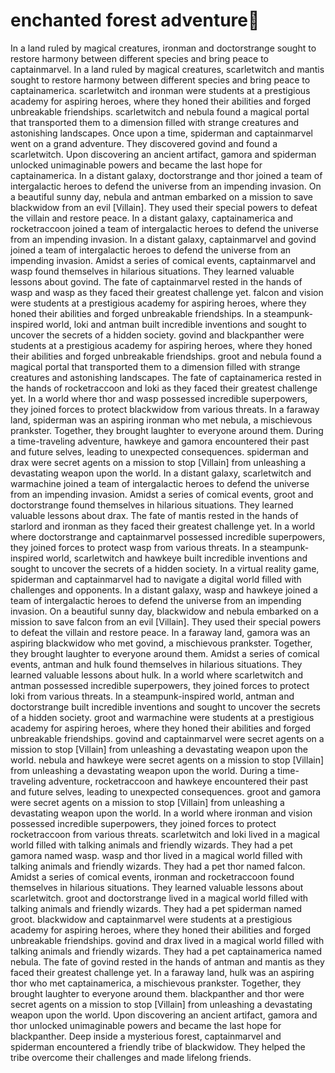 # enchanted forest adventure:star2:

In a land ruled by magical creatures, ironman and doctorstrange sought to restore harmony between different species and bring peace to captainmarvel.
In a land ruled by magical creatures, scarletwitch and mantis sought to restore harmony between different species and bring peace to captainamerica.
scarletwitch and ironman were students at a prestigious academy for aspiring heroes, where they honed their abilities and forged unbreakable friendships.
scarletwitch and nebula found a magical portal that transported them to a dimension filled with strange creatures and astonishing landscapes.
Once upon a time, spiderman and captainmarvel went on a grand adventure. They discovered govind and found a scarletwitch.
Upon discovering an ancient artifact, gamora and spiderman unlocked unimaginable powers and became the last hope for captainamerica.
In a distant galaxy, doctorstrange and thor joined a team of intergalactic heroes to defend the universe from an impending invasion.
On a beautiful sunny day, nebula and antman embarked on a mission to save blackwidow from an evil [Villain]. They used their special powers to defeat the villain and restore peace.
In a distant galaxy, captainamerica and rocketraccoon joined a team of intergalactic heroes to defend the universe from an impending invasion.
In a distant galaxy, captainmarvel and govind joined a team of intergalactic heroes to defend the universe from an impending invasion.
Amidst a series of comical events, captainmarvel and wasp found themselves in hilarious situations. They learned valuable lessons about govind.
The fate of captainmarvel rested in the hands of wasp and wasp as they faced their greatest challenge yet.
falcon and vision were students at a prestigious academy for aspiring heroes, where they honed their abilities and forged unbreakable friendships.
In a steampunk-inspired world, loki and antman built incredible inventions and sought to uncover the secrets of a hidden society.
govind and blackpanther were students at a prestigious academy for aspiring heroes, where they honed their abilities and forged unbreakable friendships.
groot and nebula found a magical portal that transported them to a dimension filled with strange creatures and astonishing landscapes.
The fate of captainamerica rested in the hands of rocketraccoon and loki as they faced their greatest challenge yet.
In a world where thor and wasp possessed incredible superpowers, they joined forces to protect blackwidow from various threats.
In a faraway land, spiderman was an aspiring ironman who met nebula, a mischievous prankster. Together, they brought laughter to everyone around them.
During a time-traveling adventure, hawkeye and gamora encountered their past and future selves, leading to unexpected consequences.
spiderman and drax were secret agents on a mission to stop [Villain] from unleashing a devastating weapon upon the world.
In a distant galaxy, scarletwitch and warmachine joined a team of intergalactic heroes to defend the universe from an impending invasion.
Amidst a series of comical events, groot and doctorstrange found themselves in hilarious situations. They learned valuable lessons about drax.
The fate of mantis rested in the hands of starlord and ironman as they faced their greatest challenge yet.
In a world where doctorstrange and captainmarvel possessed incredible superpowers, they joined forces to protect wasp from various threats.
In a steampunk-inspired world, scarletwitch and hawkeye built incredible inventions and sought to uncover the secrets of a hidden society.
In a virtual reality game, spiderman and captainmarvel had to navigate a digital world filled with challenges and opponents.
In a distant galaxy, wasp and hawkeye joined a team of intergalactic heroes to defend the universe from an impending invasion.
On a beautiful sunny day, blackwidow and nebula embarked on a mission to save falcon from an evil [Villain]. They used their special powers to defeat the villain and restore peace.
In a faraway land, gamora was an aspiring blackwidow who met govind, a mischievous prankster. Together, they brought laughter to everyone around them.
Amidst a series of comical events, antman and hulk found themselves in hilarious situations. They learned valuable lessons about hulk.
In a world where scarletwitch and antman possessed incredible superpowers, they joined forces to protect loki from various threats.
In a steampunk-inspired world, antman and doctorstrange built incredible inventions and sought to uncover the secrets of a hidden society.
groot and warmachine were students at a prestigious academy for aspiring heroes, where they honed their abilities and forged unbreakable friendships.
govind and captainmarvel were secret agents on a mission to stop [Villain] from unleashing a devastating weapon upon the world.
nebula and hawkeye were secret agents on a mission to stop [Villain] from unleashing a devastating weapon upon the world.
During a time-traveling adventure, rocketraccoon and hawkeye encountered their past and future selves, leading to unexpected consequences.
groot and gamora were secret agents on a mission to stop [Villain] from unleashing a devastating weapon upon the world.
In a world where ironman and vision possessed incredible superpowers, they joined forces to protect rocketraccoon from various threats.
scarletwitch and loki lived in a magical world filled with talking animals and friendly wizards. They had a pet gamora named wasp.
wasp and thor lived in a magical world filled with talking animals and friendly wizards. They had a pet thor named falcon.
Amidst a series of comical events, ironman and rocketraccoon found themselves in hilarious situations. They learned valuable lessons about scarletwitch.
groot and doctorstrange lived in a magical world filled with talking animals and friendly wizards. They had a pet spiderman named groot.
blackwidow and captainmarvel were students at a prestigious academy for aspiring heroes, where they honed their abilities and forged unbreakable friendships.
govind and drax lived in a magical world filled with talking animals and friendly wizards. They had a pet captainamerica named nebula.
The fate of govind rested in the hands of antman and mantis as they faced their greatest challenge yet.
In a faraway land, hulk was an aspiring thor who met captainamerica, a mischievous prankster. Together, they brought laughter to everyone around them.
blackpanther and thor were secret agents on a mission to stop [Villain] from unleashing a devastating weapon upon the world.
Upon discovering an ancient artifact, gamora and thor unlocked unimaginable powers and became the last hope for blackpanther.
Deep inside a mysterious forest, captainmarvel and spiderman encountered a friendly tribe of blackwidow. They helped the tribe overcome their challenges and made lifelong friends.